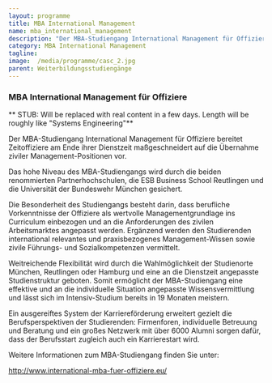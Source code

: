 ```yaml
---
layout: programme
title: MBA International Management
name: mba_international_management
description: "Der MBA-Studiengang International Management für Offiziere bereitet Zeitoffiziere am Ende ihrer Dienstzeit maßgeschneidert auf die Übernahme ziviler Management-Positionen vor."
category: MBA International Management
tagline: 
image:  /media/programme/casc_2.jpg
parent: Weiterbildungsstudiengänge
---
```


### MBA International Management für Offiziere

** STUB: Will be replaced with real content in a few days. Length will be roughly like "Systems Engineering"**

Der MBA-Studiengang International Management für Offiziere bereitet Zeitoffiziere am Ende ihrer Dienstzeit maßgeschneidert auf die Übernahme ziviler Management-Positionen vor.

Das hohe Niveau des MBA-Studiengangs wird durch die beiden renommierten Partnerhochschulen, die ESB Business School Reutlingen und die Universität der Bundeswehr München gesichert.

Die Besonderheit des Studiengangs besteht darin, dass berufliche Vorkenntnisse der Offiziere als wertvolle Managementgrundlage ins Curriculum einbezogen und an die Anforderungen des zivilen Arbeitsmarktes angepasst werden. Ergänzend werden den Studierenden international relevantes und praxisbezogenes Management-Wissen sowie zivile Führungs- und Sozialkompetenzen vermittelt.

Weitreichende Flexibilität wird durch die Wahlmöglichkeit der Studienorte München, Reutlingen oder Hamburg und eine an die Dienstzeit angepasste Studienstruktur geboten. Somit ermöglicht der MBA-Studiengang eine effektive und an die individuelle Situation angepasste Wissensvermittlung und lässt sich im Intensiv-Studium bereits in 19 Monaten meistern.

Ein ausgereiftes System der Karriereförderung erweitert gezielt die Berufsperspektiven der Studierenden: Firmenforen, individuelle Betreuung und Beratung und ein großes Netzwerk mit über 6000 Alumni sorgen dafür, dass der Berufsstart zugleich auch ein Karrierestart wird.

Weitere Informationen zum MBA-Studiengang finden Sie unter:

http://www.international-mba-fuer-offiziere.eu/
